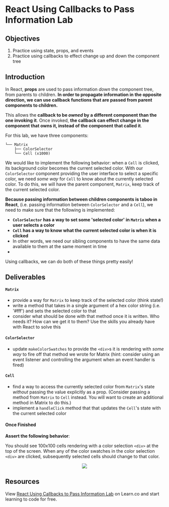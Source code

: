 # React Using Callbacks to Pass Information Lab

## Objectives

1. Practice using state, props, and events
2. Practice using callbacks to effect change up and down the component tree

## Introduction

In React, **props** are used to pass information _down_ the component tree, from
parents to children. **In order to propagate information in the opposite
direction, we can use callback functions that are passed from parent components
to children.**

This allows the **callback to be _owned_ by a different component than the one
invoking it**. Once invoked, **the callback can effect change in the component that
owns it, instead of the component that called it**.

For this lab, we have three components:

```
└── Matrix
    ├── ColorSelector
    └── Cell (x1000)
```

We would like to implement the following behavior: when a `Cell` is clicked, its
background color becomes the current selected color. With our `ColorSelector`
component providing the user interface to select a specific color, we need _some
way_ for `Cell` to know about the currently selected color. To do this, we will
have the parent component, `Matrix`, keep track of the current selected color.

**Because passing information between children components is taboo in React**, (i.e.
passing information between `ColorSelector` and a `Cell`), we need to make sure
that the following is implemented:

- **`ColorSelector` has a way to set some 'selected color' in `Matrix` when a user selects a color**
- **`Cell` has a way to know what the current selected color is when it is clicked**
- In other words, we need our sibling components to have the same data available to them at the same moment in time
-

Using callbacks, we can do both of these things pretty easily!

## Deliverables

#### `Matrix`

- provide a way for `Matrix` to keep track of the selected color (think state!)
- write a method that takes in a single argument of a hex color string (i.e.
  '#fff') and sets the selected color to that
- consider what should be done with that method once it is written. Who needs it?
  How can we get it to them? Use the skills you already have with React to solve
  this

#### `ColorSelector`

- update `makeColorSwatches` to provide the `<div>`s it is rendering with _some
  way_ to fire off that method we wrote for Matrix (hint: consider using an event
  listener and controlling the argument when an event handler is fired)

#### `Cell`

- find a way to access the currently selected color from `Matrix`'s state
  _without_ passing the value explicitly as a prop. (Consider passing a method
  from `Matrix` to `Cell` instead. You will want to create an additional method in
  Matrix to do this.)
- implement a `handleClick` method that that updates the `Cell`'s state with the
  current selected color

#### Once Finished

**Assert the following behavior**:

You should see 100x100 cells rendering with a color selection `<div>` at the top
of the screen. When any of the color swatches in the color selection `<div>` are
clicked, subsequently selected cells should change to that color.

<p align="center">
  <img src="src/completed-example.gif" />
</p>

## Resources

<p class='util--hide'>View <a href='https://learn.co/lessons/react-using-callbacks-to-pass-information-lab'>React Using Callbacks to Pass Information Lab</a> on Learn.co and start learning to code for free.</p>
